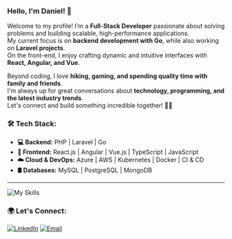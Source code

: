 ### Hello, I'm Daniel! 👋  

Welcome to my profile! I'm a **Full-Stack Developer** passionate about solving problems and building scalable, high-performance applications.  
My current focus is on **backend development with Go**, while also working on **Laravel projects**.  
On the front-end, I enjoy crafting dynamic and intuitive interfaces with **React, Angular, and Vue**.  

Beyond coding, I love **hiking, gaming, and spending quality time with family and friends**.  
I'm always up for great conversations about **technology, programming, and the latest industry trends**.  
Let's connect and build something incredible together! 🚀🚀

### 🛠 Tech Stack:

- **💻 Backend:** PHP | Laravel | Go
- **🎨 Frontend:** React.js | Angular | Vue.js | TypeScript | JavaScript  
- **☁️ Cloud & DevOps:** Azure | AWS | Kubernetes | Docker | CI & CD  
- **🛢 Databases:** MySQL | PostgreSQL | MongoDB  
---
![My Skills](https://skillicons.dev/icons?i=php,laravel,go,aws,k8s,docker,react,angular,vue,typescript,mongo,mysql,postgres)

### 🌍 Let's Connect:

[![LinkedIn](https://skillicons.dev/icons?i=linkedin)](https://www.linkedin.com/in/medanielsantos)  [![Email](https://skillicons.dev/icons?i=gmail)](mailto:me@danielsantos.me)
